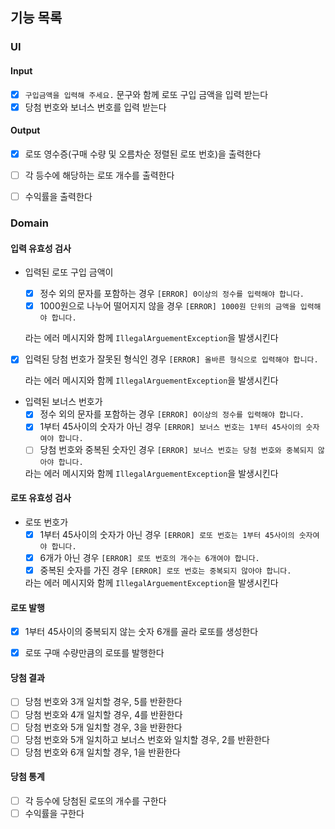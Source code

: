## 기능 목록

### UI

#### Input
- [x] `구입금액을 입력해 주세요.` 문구와 함께 로또 구입 금액을 입력 받는다
- [x] 당첨 번호와 보너스 번호를 입력 받는다

#### Output
- [x] 로또 영수증(구매 수량 및 오름차순 정렬된 로또 번호)을 출력한다
- [ ] 각 등수에 해당하는 로또 개수를 출력한다
- [ ] 수익률을 출력한다


### Domain

#### 입력 유효성 검사
- 입력된 로또 구입 금액이 

  - [x] 정수 외의 문자를 포함하는 경우 `[ERROR] 0이상의 정수를 입력해야 합니다.`
  - [x] 1000원으로 나누어 떨어지지 않을 경우 `[ERROR] 1000원 단위의 금액을 입력해야 합니다.`

  라는 에러 메시지와 함께 `IllegalArguementException`을 발생시킨다


- [x] 입력된 당첨 번호가 잘못된 형식인 경우 `[ERROR] 올바른 형식으로 입력해야 합니다.`
  
  라는 에러 메시지와 함께 `IllegalArguementException`을 발생시킨다


- 입력된 보너스 번호가
    - [x] 정수 외의 문자를 포함하는 경우 `[ERROR] 0이상의 정수를 입력해야 합니다.`
    - [x] 1부터 45사이의 숫자가 아닌 경우 `[ERROR] 보너스 번호는 1부터 45사이의 숫자여야 합니다.`
    - [ ] 당첨 번호와 중복된 숫자인 경우 `[ERROR] 보너스 번호는 당첨 번호와 중복되지 않아야 합니다.`

    라는 에러 메시지와 함께 `IllegalArguementException`을 발생시킨다

#### 로또 유효성 검사
- 로또 번호가
  - [x] 1부터 45사이의 숫자가 아닌 경우 `[ERROR] 로또 번호는 1부터 45사이의 숫자여야 합니다.`
  - [x] 6개가 아닌 경우 `[ERROR] 로또 번호의 개수는 6개여야 합니다.`
  - [x] 중복된 숫자를 가진 경우 `[ERROR] 로또 번호는 중복되지 않아야 합니다.`

  라는 에러 메시지와 함께 `IllegalArguementException`을 발생시킨다

#### 로또 발행
- [x] 1부터 45사이의 중복되지 않는 숫자 6개를 골라 로또를 생성한다
- [x] 로또 구매 수량만큼의 로또를 발행한다


#### 당첨 결과
- [ ] 당첨 번호와 3개 일치할 경우, 5를 반환한다
- [ ] 당첨 번호와 4개 일치할 경우, 4를 반환한다
- [ ] 당첨 번호와 5개 일치할 경우, 3을 반환한다
- [ ] 당첨 번호와 5개 일치하고 보너스 번호와 일치할 경우, 2를 반환한다
- [ ] 당첨 번호와 6개 일치할 경우, 1을 반환한다

#### 당첨 통계
- [ ] 각 등수에 당첨된 로또의 개수를 구한다
- [ ] 수익률을 구한다
